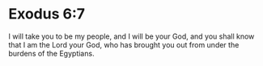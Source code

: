 # Exodus 6:7

I will take you to be my people, and I will be your God, and you shall know that I am the Lord your God, who has brought you out from under the burdens of the Egyptians.
